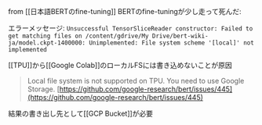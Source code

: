 
from [[日本語BERTのfine-tuning]]
BERTのfine-tuningが少し走って死んだ:

エラーメッセージ: `Unsuccessful TensorSliceReader constructor: Failed to get matching files on /content/gdrive/My Drive/bert-wiki-ja/model.ckpt-1400000: Unimplemented: File system scheme '[local]' not implemented`

[[TPU]]から[[Google Colab]]のローカルFSには書き込めないことが原因
> Local file system is not supported on TPU. You need to use Google Storage.
[https://github.com/google-research/bert/issues/445](https://github.com/google-research/bert/issues/445)

結果の書き出し先として[[GCP Bucket]]が必要

